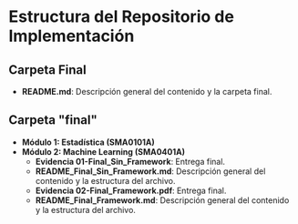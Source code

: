 # Estructura del Repositorio de Implementación

## Carpeta Final
- **README.md**: Descripción general del contenido y la carpeta final.

## Carpeta "final"
- **Módulo 1: Estadística (SMA0101A)**
- **Módulo 2: Machine Learning (SMA0401A)**
   - **Evidencia 01-Final_Sin_Framework**: Entrega final.
  - **README_Final_Sin_Framework.md**: Descripción general del contenido y la estructura del archivo.
  - **Evidencia 02-Final_Framework.pdf**: Entrega final.
  -  **README_Final_Framework.md**: Descripción general del contenido y la estructura del archivo.




